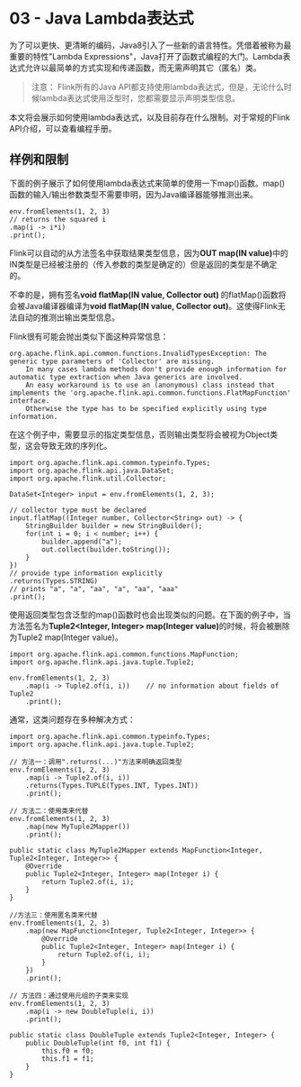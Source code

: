 # 03 - Java Lambda表达式
为了可以更快、更清晰的编码，Java8引入了一些新的语言特性。凭借着被称为最重要的特性"Lambda Expressions"，Java打开了函数式编程的大门。Lambda表达式允许以最简单的方式实现和传递函数，而无需声明其它（匿名）类。

>注意：
Flink所有的Java API都支持使用lambda表达式，但是，无论什么时候lambda表达式使用泛型时，您都需要显示声明类型信息。

本文将会展示如何使用lambda表达式，以及目前存在什么限制。对于常规的Flink API介绍，可以查看编程手册。

## 样例和限制
下面的例子展示了如何使用lambda表达式来简单的使用一下map()函数。map() 函数的输入/输出参数类型不需要申明，因为Java编译器能够推测出来。

```
env.fromElements(1, 2, 3)
// returns the squared i
.map(i -> i*i)
.print();
```

Flink可以自动的从方法签名中获取结果类型信息，因为<B>OUT map(IN value)</B>中的IN类型是已经被注册的（传入参数的类型是确定的）但是返回的类型是不确定的。


不幸的是，拥有签名<B>void flatMap(IN value, Collector<OUT> out) </B>的flatMap()函数将会被Java编译器编译为<B>void flatMap(IN value, Collector out)</B>。这使得Flink无法自动的推测出输出类型信息。

Flink很有可能会抛出类似下面这种异常信息：

```
org.apache.flink.api.common.functions.InvalidTypesException: The generic type parameters of 'Collector' are missing.
    In many cases lambda methods don't provide enough information for automatic type extraction when Java generics are involved.
    An easy workaround is to use an (anonymous) class instead that implements the 'org.apache.flink.api.common.functions.FlatMapFunction' interface.
    Otherwise the type has to be specified explicitly using type information.
```

在这个例子中，需要显示的指定类型信息，否则输出类型将会被视为Object类型，这会导致无效的序列化。

```
import org.apache.flink.api.common.typeinfo.Types;
import org.apache.flink.api.java.DataSet;
import org.apache.flink.util.Collector;

DataSet<Integer> input = env.fromElements(1, 2, 3);

// collector type must be declared
input.flatMap((Integer number, Collector<String> out) -> {
    StringBuilder builder = new StringBuilder();
    for(int i = 0; i < number; i++) {
        builder.append("a");
        out.collect(builder.toString());
    }
})
// provide type information explicitly
.returns(Types.STRING)
// prints "a", "a", "aa", "a", "aa", "aaa"
.print();
```

使用返回类型包含泛型的map()函数时也会出现类似的问题。在下面的例子中，当方法签名为<B>Tuple2<Integer, Integer> map(Integer value)</B>的时候，将会被删除为Tuple2 map(Integer value)。

```
import org.apache.flink.api.common.functions.MapFunction;
import org.apache.flink.api.java.tuple.Tuple2;

env.fromElements(1, 2, 3)
    .map(i -> Tuple2.of(i, i))    // no information about fields of Tuple2
    .print();
```

通常，这类问题存在多种解决方式：

```
import org.apache.flink.api.common.typeinfo.Types;
import org.apache.flink.api.java.tuple.Tuple2;

// 方法一：调用".returns(...)"方法来明确返回类型
env.fromElements(1, 2, 3)
    .map(i -> Tuple2.of(i, i))
    .returns(Types.TUPLE(Types.INT, Types.INT))
    .print();

// 方法二：使用类来代替
env.fromElements(1, 2, 3)
    .map(new MyTuple2Mapper())
    .print();

public static class MyTuple2Mapper extends MapFunction<Integer, Tuple2<Integer, Integer>> {
    @Override
    public Tuple2<Integer, Integer> map(Integer i) {
        return Tuple2.of(i, i);
    }
}

//方法三：使用匿名类来代替
env.fromElements(1, 2, 3)
    .map(new MapFunction<Integer, Tuple2<Integer, Integer>> {
        @Override
        public Tuple2<Integer, Integer> map(Integer i) {
            return Tuple2.of(i, i);
        }
    })
    .print();

// 方法四：通过使用元组的子类来实现
env.fromElements(1, 2, 3)
    .map(i -> new DoubleTuple(i, i))
    .print();

public static class DoubleTuple extends Tuple2<Integer, Integer> {
    public DoubleTuple(int f0, int f1) {
        this.f0 = f0;
        this.f1 = f1;
    }
}
```





